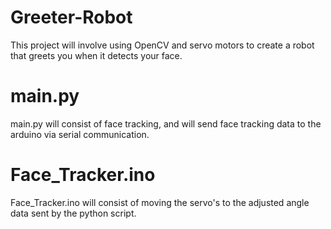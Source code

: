 # Greeter-Robot
This project will involve using OpenCV and servo motors to create a robot that greets you when it detects your face.

# main.py
main.py will consist of face tracking, and will send face tracking data to the arduino via serial communication.

# Face_Tracker.ino
Face_Tracker.ino will consist of moving the servo's to the adjusted angle data sent by the python script.
